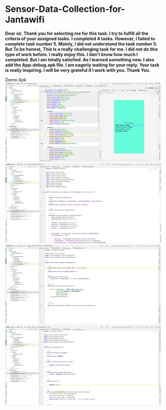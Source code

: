 # Sensor-Data-Collection-for-Jantawifi
<p><b>Dear sir, Thank you for selecting me for this task. I try to fulfill all the criteria of your assigned tasks. I completed 4 tasks. However, I failed to complete task number 5. Mainly, I did not understand the task number 5. But To be honest, This is a really challenging task for me. I did not do this type of work before. I really enjoy this. I don't know how much I completed. But I am totally satisfied. As I learned something new. I also add the App-debug.apk file. I am eagerly waiting for your reply. Your task is really inspiring. I will be very grateful if I work with you. Thank You.</b></p>
<file src = "app-debug.apk">Demo Apk</file> 
<img src ="C1.PNG">
<img src ="C2.PNG">
<img src ="C3.PNG">
<img src ="C4.PNG">

